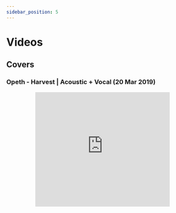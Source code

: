```yaml
---
sidebar_position: 5
---
```


# Videos

## Covers

### Opeth - Harvest | Acoustic + Vocal (20 Mar 2019)
<p align="center"><iframe width="70%" height="300" src="https://www.youtube.com/embed/HEAqZN_saOY" title="YouTube video player" frameborder="0" allow="accelerometer; autoplay; clipboard-write; encrypted-media; gyroscope; picture-in-picture" allowfullscreen></iframe></p>